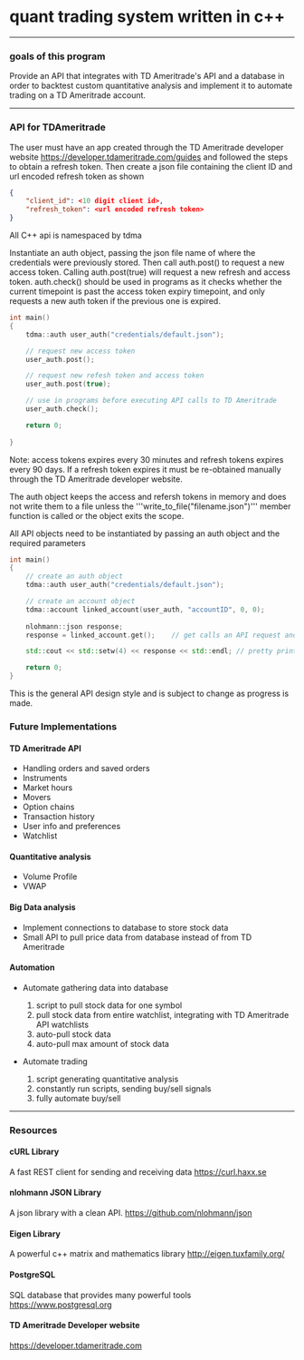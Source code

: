# quant trading system written in c++
___

### goals of this program
Provide an API that integrates with TD Ameritrade's API and a database in order to backtest custom
quantitative analysis and implement it to automate trading on a TD Ameritrade account.

___

### API for TDAmeritrade
The user must have an app created through the TD Ameritrade developer website
<https://developer.tdameritrade.com/guides>
and followed the steps to obtain a refresh token. Then create a json file containing the
client ID and url encoded refresh token as shown

```json
{
    "client_id": <10 digit client id>,
    "refresh_token": <url encoded refresh token>
}
```

All C++ api is namespaced by tdma

Instantiate an auth object, passing the json file name of where the credentials were previously
stored. Then call auth.post() to request a new access token. Calling auth.post(true) will request
a new refresh and access token.
auth.check() should be used in programs as it checks whether the current timepoint is past the
access token expiry timepoint, and only requests a new auth token if the previous one is expired.
 

```cpp
int main()
{
    tdma::auth user_auth("credentials/default.json");

    // request new access token
    user_auth.post();

    // request new refesh token and access token
    user_auth.post(true);

    // use in programs before executing API calls to TD Ameritrade
    user_auth.check();

    return 0;
    
}
```

Note: access tokens expires every 30 minutes and refresh tokens expires every 90 days.
If a refresh token expires it must be re-obtained manually through the TD Ameritrade developer website.

The auth object keeps the access and refersh tokens in memory and does not write them to a file
unless the '''write_to_file("filename.json")''' member function is called or the object exits the scope.

All API objects need to be instantiated by passing an auth object and the required parameters

```cpp
int main()
{
    // create an auth object
    tdma::auth user_auth("credentials/default.json");

    // create an account object
    tdma::account linked_account(user_auth, "accountID", 0, 0);
   
    nlohmann::json response;
    response = linked_account.get();    // get calls an API request and returns a json object

    std::cout << std::setw(4) << response << std::endl; // pretty print the json object to terminal

    return 0;
}
```

This is the general API design style and is subject to change as progress is made.

### Future Implementations
#### TD Ameritrade API
- Handling orders and saved orders
- Instruments
- Market hours
- Movers
- Option chains
- Transaction history
- User info and preferences
- Watchlist

#### Quantitative analysis
- Volume Profile
- VWAP

#### Big Data analysis
- Implement connections to database to store stock data
- Small API to pull price data from database instead of from TD Ameritrade

#### Automation
- Automate gathering data into database
    1. script to pull stock data for one symbol
    2. pull stock data from entire watchlist, integrating with TD Ameritrade API watchlists
    3. auto-pull stock data
    4. auto-pull max amount of stock data

- Automate trading
    1. script generating quantitative analysis
    2. constantly run scripts, sending buy/sell signals
    3. fully automate buy/sell

___

### Resources
#### cURL Library
A fast REST client for sending and receiving data
<https://curl.haxx.se>

#### nlohmann JSON Library
A json library with a clean API.
<https://github.com/nlohmann/json>

#### Eigen Library
A powerful c++ matrix and mathematics library
<http://eigen.tuxfamily.org/>

#### PostgreSQL
SQL database that provides many powerful tools
<https://www.postgresql.org>

#### TD Ameritrade Developer website
<https://developer.tdameritrade.com>
